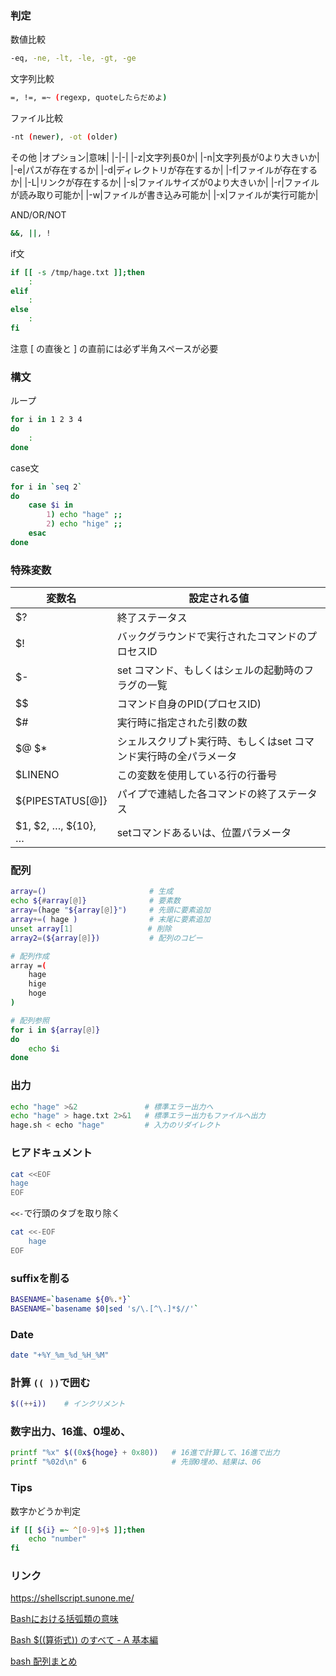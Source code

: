 ### 判定
数値比較
```bash
-eq, -ne, -lt, -le, -gt, -ge
```

文字列比較
```bash
=, !=, =~ (regexp, quoteしたらだめよ)
```

ファイル比較
```bash
-nt (newer), -ot (older)
```

その他
|オプション|意味|
|-|-|
|-z|文字列長0か|
|-n|文字列長が0より大きいか|
|-e|パスが存在するか|
|-d|ディレクトリが存在するか|
|-f|ファイルが存在するか|
|-L|リンクが存在するか|
|-s|ファイルサイズが0より大きいか|
|-r|ファイルが読み取り可能か|
|-w|ファイルが書き込み可能か|
|-x|ファイルが実行可能か|

AND/OR/NOT
```bash
&&, ||, !
```

if文
```bash
if [[ -s /tmp/hage.txt ]];then
    :
elif
    :
else
    :
fi
```

注意
[ の直後と ] の直前には必ず半角スペースが必要

### 構文
ループ
```bash
for i in 1 2 3 4
do
    :
done
```

case文
```bash
for i in `seq 2`
do
    case $i in
        1) echo "hage" ;;
        2) echo "hige" ;;
    esac
done
```

### 特殊変数
変数名|設定される値|
|-|-|
$?|終了ステータス|
$!|バックグラウンドで実行されたコマンドのプロセスID|
$-|set コマンド、もしくはシェルの起動時のフラグの一覧|
$$|コマンド自身のPID(プロセスID)|
$#|実行時に指定された引数の数|
$@ $\*|シェルスクリプト実行時、もしくはset コマンド実行時の全パラメータ|
$LINENO|この変数を使用している行の行番号|
${PIPESTATUS[@]}|パイプで連結した各コマンドの終了ステータス|
$1, $2, …, ${10}, …|setコマンドあるいは、位置パラメータ|

### 配列
```bash
array=()                       # 生成
echo ${#array[@]}              # 要素数
array=(hage "${array[@]}")     # 先頭に要素追加
array+=( hage )                # 末尾に要素追加
unset array[1]              　 # 削除
array2=(${array[@]})           # 配列のコピー

# 配列作成
array =(
    hage
    hige
    hoge
)

# 配列参照
for i in ${array[@]}
do
    echo $i
done
```

### 出力
```bash
echo "hage" >&2               # 標準エラー出力へ
echo "hage" > hage.txt 2>&1   # 標準エラー出力もファイルへ出力
hage.sh < echo "hage"         # 入力のリダイレクト
```

### ヒアドキュメント
```bash
cat <<EOF
hage
EOF
```

```<<-```で行頭のタブを取り除く
```bash
cat <<-EOF
    hage
EOF
```

### suffixを削る
```bash
BASENAME=`basename ${0%.*}`
BASENAME=`basename $0|sed 's/\.[^\.]*$//'`
```

### Date
```bash
date "+%Y_%m_%d_%H_%M"
```

### 計算 ```(( ))```で囲む
```bash
$((++i))    # インクリメント
```

### 数字出力、16進、0埋め、
```bash
printf "%x" $((0x${hoge} + 0x80))   # 16進で計算して、16進で出力
printf "%02d\n" 6                   # 先頭0埋め、結果は、06
```

### Tips
数字かどうか判定
```bash
if [[ ${i} =~ ^[0-9]+$ ]];then
    echo "number"
fi
```

### リンク
https://shellscript.sunone.me/

[Bashにおける括弧類の意味](https://qiita.com/yohm/items/3527d517768402efbcb6)

[Bash $((算術式)) のすべて - A 基本編](https://qiita.com/akinomyoga/items/9761031c551d43307374)

[bash 配列まとめ](https://qiita.com/b4b4r07/items/e56a8e3471fb45df2f59)
